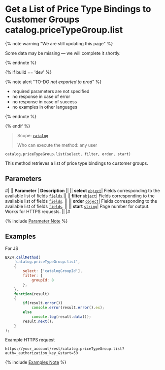 # Get a List of Price Type Bindings to Customer Groups catalog.priceTypeGroup.list

{% note warning "We are still updating this page" %}

Some data may be missing — we will complete it shortly.

{% endnote %}

{% if build == 'dev' %}

{% note alert "TO-DO _not exported to prod_" %}

- required parameters are not specified
- no response in case of error
- no response in case of success
- no examples in other languages
  
{% endnote %}

{% endif %}

> Scope: [`catalog`](../../../scopes/permissions.md)
>
> Who can execute the method: any user

```http
catalog.priceTypeGroup.list(select, filter, order, start)
```

This method retrieves a list of price type bindings to customer groups.

## Parameters

#|
|| **Parameter** | **Description** ||
|| **select** 
[`object`](../../data-types.md)| Fields corresponding to the available list of fields [`fields`](./catalog-price-type-group-get-fields.md).||
|| **filter** 
[`object`](../../data-types.md)| Fields corresponding to the available list of fields [`fields`](./catalog-price-type-group-get-fields.md). ||
|| **order**
[`object`](../../data-types.md)| Fields corresponding to the available list of fields [`fields`](./catalog-price-type-group-get-fields.md). ||
|| **start** 
[`string`](../../data-types.md)| Page number for output. Works for HTTPS requests. ||
|#

{% include [Parameter Note](../../../../_includes/required.md) %}

## Examples

For JS

```javascript
BX24.callMethod(
    'catalog.priceTypeGroup.list',
    {
        select: ['catalogGroupId'],
        filter: {
            groupId: 8
        },
    },
    function(result)
    {
        if(result.error())
            console.error(result.error().ex);
        else
            console.log(result.data());
        result.next();
    }
);
```

Example HTTPS request

```
https://your_account/rest/catalog.priceTypeGroup.list?auth=_authorization_key_&start=50
```

{% include [Examples Note](../../../../_includes/examples.md) %}